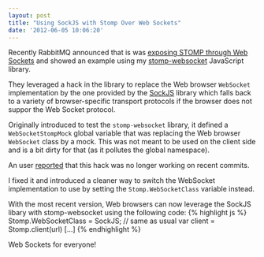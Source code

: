 ```yaml
---
layout: post
title: "Using SockJS with Stomp Over Web Sockets"
date: '2012-06-05 10:06:20'
---
```


Recently RabbitMQ announced that is was [exposing STOMP through Web Sockets][rabbitmq] and showed an example using my [stomp-websocket][stomp-ws] JavaScript library.

They leveraged a hack in the library to replace the Web browser `WebSocket` implementation by the one provided by the [SockJS][sockjs] library which falls back to a variety of browser-specific transport protocols if the browser does not suppor the Web Socket protocol.

Originally introduced to test the `stomp-websocket` library, it defined a `WebSocketStompMock` global variable that was replacing the Web browser `WebSocket` class by a mock. This was not meant to be used on the client side and is a bit dirty for that (as it pollutes the global namespace).

An user [reported][issue] that this hack was no longer working on recent commits.

I fixed it and introduced a cleaner way to switch the WebSocket implementation to use by setting the `Stomp.WebSocketClass` variable instead.

With the most recent version, Web browsers can now leverage the SockJS libary with stomp-websocket using the following code:
{% highlight js %}
    Stomp.WebSocketClass = SockJS;
    // same as usual
    var client = Stomp.client(url)
    [...]
{% endhighlight %}

Web Sockets for everyone!

[rabbitmq]: http://www.rabbitmq.com/blog/2012/05/14/introducing-rabbitmq-web-stomp/
[sockjs]: https://github.com/sockjs/sockjs-client
[issue]: https://github.com/jmesnil/stomp-websocket/issues/11
[stomp-ws]: https://github.com/jmesnil/stomp-websocket

